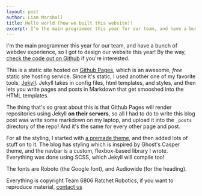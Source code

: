 ```yaml
---
layout: post
author: Liam Marshall
title: Hello world (how we built this website)!
excerpt: I’m the main programmer this year for our team, and have a bunch of webdev experience, so I got to design our website this year!
---
```


I'm the main programmer this year for our team, and have a bunch of webdev experience, so I got to design our website this year!
By the way, [check the code out on Github](https://github.com/FTC-6806/ftc-6806.github.io) if you're interested.

This is a static site hosted on [Github Pages](https://pages.github.com), which is an awesome, *free* static site hosting service. Since it's static, I used another one of my favorite tools, [Jekyll](http://jekyllrb.com/). Jekyll takes in config files, html templates, and styles, and then lets you write pages and posts in Markdown that get smooshed into the HTML templates.

The thing that's so great about this is that Github Pages will render repositories using Jekyll **on their servers**, so all I had to do to write this blog post was write some markdown on my laptop, and upload it into the `_posts` directory of the repo!
And it's the same for every other page and post.

For all the styling, I started with [a premade theme](https://github.com/jasonlong/cayman-theme), and then added lots of stuff on to it. The blog has styling which is inspired by Ghost's Casper theme, and the navbar is a custom, flexbox-based library I wrote.
Everything was done using SCSS, which Jekyll will compile too!

The fonts are Roboto (the Google font), and Audiowide (for the heading).

Everything is copyright Team 6806 Ratchet Robotics, if you want to reproduce material, [contact us]({{baseurl}}/contact)
